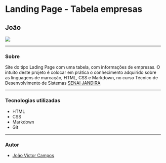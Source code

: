 # Landing Page - Tabela empresas

## João

![](./Captura%20de%20Tela%202024-09-04%20às%2011.30.46.png)

---

### Sobre
Site do tipo Lading Page com uma tabela, com informações de empresas.
O intuito deste projeto é colocar em prática o conhecimento
adquirido  sobre as linguagens de marcação, HTML, CSS e Markdown, no curso Técnico de Desenvolvimento de Sistemas [SENAI JANDIRA](https://sp.senai.br/unidade/jandira/)

---

### Tecnologias utilizadas

- HTML
- CSS
- Markdown
- Git

---

### Autor
- [João Victor Campos](https://github.com/campoos)
